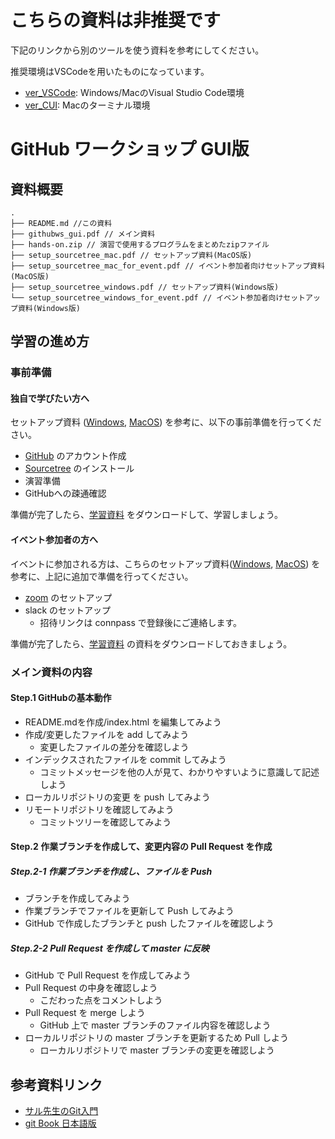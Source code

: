 # こちらの資料は非推奨です

下記のリンクから別のツールを使う資料を参考にしてください。

推奨環境はVSCodeを用いたものになっています。

- [ver_VSCode](../ver_VSCode): Windows/MacのVisual Studio Code環境
- [ver_CUI](../ver_CUI): Macのターミナル環境


# GitHub ワークショップ GUI版

## 資料概要

```
.
├── README.md //この資料
├── githubws_gui.pdf // メイン資料
├── hands-on.zip // 演習で使用するプログラムをまとめたzipファイル
├── setup_sourcetree_mac.pdf // セットアップ資料(MacOS版)
├── setup_sourcetree_mac_for_event.pdf // イベント参加者向けセットアップ資料(MacOS版)
├── setup_sourcetree_windows.pdf // セットアップ資料(Windows版)
└── setup_sourcetree_windows_for_event.pdf // イベント参加者向けセットアップ資料(Windows版)
```

## 学習の進め方

### 事前準備

#### 独自で学びたい方へ

セットアップ資料 ([Windows](./setup_sourcetree_windows.pdf), [MacOS](./setup_sourcetree_mac.pdf)) を参考に、以下の事前準備を行ってください。

- [GitHub](https://github.co.jp/) のアカウント作成
- [Sourcetree](https://www.sourcetreeapp.com/) のインストール
- 演習準備
- GitHubへの疎通確認

準備が完了したら、[学習資料](./githubws_gui.pdf) をダウンロードして、学習しましょう。


#### イベント参加者の方へ

イベントに参加される方は、こちらのセットアップ資料([Windows](./setup_sourcetree_windows_for_event.pdf), [MacOS](./setup_sourcetree_mac_for_event.pdf)) を参考に、上記に追加で準備を行ってください。

- [zoom](https://zoom.us/) のセットアップ
- slack のセットアップ
  - 招待リンクは connpass で登録後にご連絡します。
  
準備が完了したら、[学習資料](./githubws_gui.pdf) の資料をダウンロードしておきましょう。

### メイン資料の内容

#### Step.1 GitHubの基本動作

- README.mdを作成/index.html を編集してみよう
- 作成/変更したファイルを add してみよう
	- 変更したファイルの差分を確認しよう
- インデックスされたファイルを commit してみよう
	- コミットメッセージを他の人が見て、わかりやすいように意識して記述しよう
- ローカルリポジトリの変更 を push してみよう
- リモートリポジトリを確認してみよう
	- コミットツリーを確認してみよう

#### Step.2 作業ブランチを作成して、変更内容の Pull Request を作成

##### Step.2-1 作業ブランチを作成し、ファイルを Push
- ブランチを作成してみよう
- 作業ブランチでファイルを更新して Push してみよう
- GitHub で作成したブランチと push したファイルを確認しよう
 
##### Step.2-2 Pull Request を作成して master に反映
- GitHub で Pull Request を作成してみよう
- Pull Request の中身を確認しよう
	- こだわった点をコメントしよう
- Pull Request を merge しよう
	- GitHub 上で master ブランチのファイル内容を確認しよう
- ローカルリポジトリの master ブランチを更新するため Pull しよう
	- ローカルリポジトリで master ブランチの変更を確認しよう

## 参考資料リンク
- [サル先生のGit入門](https://backlog.com/ja/git-tutorial/)
- [git Book 日本語版](https://git-scm.com/book/ja/v2)
